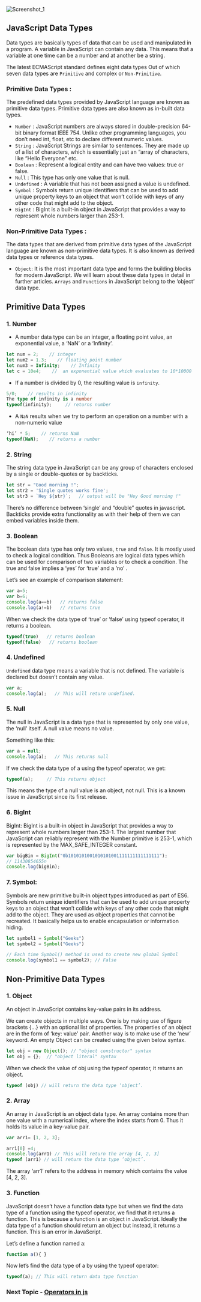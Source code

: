 ![Screenshot_1](https://user-images.githubusercontent.com/100460788/235360399-6fc85acd-b35e-4b94-9ec8-196c63ef1e66.png)

## JavaScript Data Types

Data types are basically types of data that can be used and manipulated in a program. A variable in JavaScript can contain any data. This means that a variable at one time can be a number and at another be a string.

The latest ECMAScript standard defines eight data types Out of which seven data types are `Primitive` and complex or `Non-Primitive`.

### Primitive Data Types :

The predefined data types provided by JavaScript language are known as primitive data types. Primitive data types are also known as in-built data types.

- `Number` : JavaScript numbers are always stored in double-precision 64-bit binary format IEEE 754. Unlike other programming languages, you don’t need int, float, etc to declare different numeric values.
- `String` : JavaScript Strings are similar to sentences. They are made up of a list of characters, which is essentially just an “array of characters, like “Hello Everyone” etc.
- `Boolean` : Represent a logical entity and can have two values: true or false.
- `Null` : This type has only one value that is null.
- `Undefined` : A variable that has not been assigned a value is undefined.
- `Symbol` : Symbols return unique identifiers that can be used to add unique property keys to an object that won’t collide with keys of any other code that might add to the object.
- `BigInt` : BigInt is a built-in object in JavaScript that provides a way to represent whole numbers larger than 253-1.

### Non-Primitive Data Types :

The data types that are derived from primitive data types of the JavaScript language are known as non-primitive data types. It is also known as derived data types or reference data types.

- `Object`: It is the most important data type and forms the building blocks for modern JavaScript. We will learn about these data types in detail in further articles. `Arrays` and `Functions` in JavaScript belong to the ‘object’ data type.

## Primitive Data Types

### 1. Number

- A number data type can be an integer, a floating point value, an exponential value, a ‘NaN’ or a ‘Infinity’.

```ts
let num = 2;    // integer
let num2 = 1.3;    // floating point number
let num3 = Infinity;    // Infinity
let c = 10e4;    //  an exponential value which evaluates to 10*10000
```

- If a number is divided by 0, the resulting value is `infinity`.

```ts
5/0;    // results in infinity
The type of infinity is a number
typeof(infinity);     // returns number
```

- A `NaN` results when we try to perform an operation on a number with a non-numeric value

```ts
‘hi’ * 5;    // returns NaN
typeof(NaN);    // returns a number
```

### 2. String

The string data type in JavaScript can be any group of characters enclosed by a single or double-quotes or by backticks.

```ts
let str = "Good morning !";
let str2 = 'Single quotes works fine';
let str3 = `Hey ${str}`;   // output will be "Hey Good morning !"
```

There’s no difference between ‘single’ and “double” quotes in javascript. Backticks provide extra functionality as with their help of them we can embed variables inside them.

### 3. Boolean

The boolean data type has only two values, `true` and `false`. It is mostly used to check a logical condition. Thus Booleans are logical data types which can be used for comparison of two variables or to check a condition. The true and false implies a ‘yes’ for ‘true’ and a ‘no’ .

Let’s see an example of comparison statement:

```ts
var a=5;
var b=6;
console.log(a==b)   // returns false
console.log(a!=b)   // returns true
```

When we check the data type of ‘true’ or ‘false’ using typeof operator, it returns a boolean.

```ts
typeof(true)   // returns boolean
typeof(false)   // returns boolean
```

### 4. Undefined

`Undefined` data type means a variable that is not defined. The variable is declared but doesn’t contain any value.

```ts
var a;
console.log(a);   // This will return undefined.
```

### 5. Null

The null in JavaScript is a data type that is represented by only one value, the ‘null’ itself. A null value means no value.

Something like this:

```ts
var a = null;
console.log(a);   // This returns null
```

If we check the data type of a using the typeof operator, we get:

```ts
typeof(a);     // This returns object
```

This means the type of a null value is an object, not null. This is a known issue in JavaScript since its first release.

### 6. BigInt

BigInt: BigInt is a built-in object in JavaScript that provides a way to represent whole numbers larger than 253-1. The largest number that JavaScript can reliably represent with the Number primitive is 253-1, which is represented by the MAX_SAFE_INTEGER constant.

```ts
var bigBin = BigInt("0b1010101001010101001111111111111111");
// 11430854655n
console.log(bigBin);
```

### 7. Symbol:

Symbols are new primitive built-in object types introduced as part of ES6. Symbols return unique identifiers that can be used to add unique property keys to an object that won’t collide with keys of any other code that might add to the object. They are used as object properties that cannot be recreated. It basically helps us to enable encapsulation or information hiding.

```ts
let symbol1 = Symbol("Geeks")
let symbol2 = Symbol("Geeks")

// Each time Symbol() method is used to create new global Symbol
console.log(symbol1 == symbol2); // False
```

## Non-Primitive Data Types

### 1. Object

An object in JavaScript contains key-value pairs in its address.

We can create objects in multiple ways. One is by making use of figure brackets {…} with an optional list of properties. The properties of an object are in the form of ‘key: value’ pair. Another way is to make use of the ‘new’ keyword. An empty Object can be created using the given below syntax.

```ts
let obj = new Object(); // "object constructor" syntax
let obj = {};  // "object literal" syntax
```

When we check the value of obj using the typeof operator, it returns an object.

```ts
typeof (obj) // will return the data type ‘object’.
```

### 2. Array

An array in JavaScript is an object data type. An array contains more than one value with a numerical index, where the index starts from 0. Thus it holds its value in a key-value pair.

```ts
var arr1= [1, 2, 3];
```

```ts
arr1[0] =4;
console.log(arr1) // This will return the array [4, 2, 3]
typeof (arr1) // will return the data type ‘object’.
```

The array ‘arr1’ refers to the address in memory which contains the value [4, 2, 3].

### 3. Function

JavaScript doesn’t have a function data type but when we find the data type of a function using the typeof operator, we find that it returns a function. This is because a function is an object in JavaScript. Ideally the data type of a function should return an object but instead, it returns a function. This is an error in JavaScript.

Let’s define a function named a:

```ts
function a(){ }
```

Now let’s find the data type of a by using the typeof operator:

```ts
typeof(a); // This will return data type function
```

### Next Topic - [Operators in js](https://github.com/piyush-agrawal6/Javascript-Interview-Questions/blob/master/b-DataTypes/2-Operators.md)
